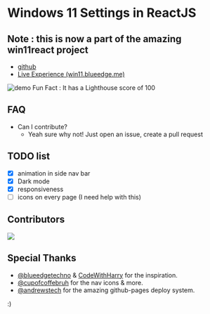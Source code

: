 # Windows 11 Settings in ReactJS

## Note : this is now a part of the amazing win11react project
- [github](https://github.com/blueedgetechno/win11React)
- [Live Experience (win11.blueedge.me)](https://win11.blueedge.me/)

![demo](https://user-images.githubusercontent.com/89068816/149079220-80bc992a-15aa-44aa-8fad-fe42092c5e50.png)
Fun Fact : It has a Lighthouse score of 100

## FAQ

- Can I contribute?
  - Yeah sure why not! Just open an issue, create a pull request

## TODO list

- [x] animation in side nav bar
- [x] Dark mode
- [x] responsiveness
- [ ] icons on every page (I need help with this)

## Contributors

<a href="https://github.com/yashash1511/windows11-settings/graphs/contributors">
  <img src="https://contrib.rocks/image?repo=yashash1511/windows11-settings" />
</a>

## Special Thanks

- [@blueedgetechno](https://github.com/blueedgetechno/win11React) & [CodeWithHarry](https://youtu.be/OtOmxa9UMe8) for the inspiration.
- [@cupofcoffebruh](https://github.com/cupofcoffebruh) for the nav icons & more.
- [@andrewstech](https://github.com/andrewstech) for the amazing github-pages deploy system.

:)
